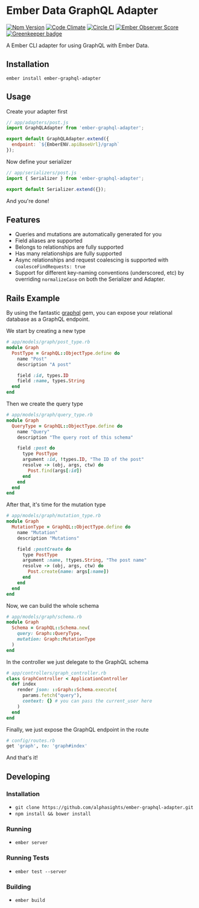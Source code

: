 # Ember Data GraphQL Adapter

[![Npm Version](https://badge.fury.io/js/ember-graphql-adapter.svg)](http://badge.fury.io/js/ember-graphql-adapter)
[![Code Climate](https://codeclimate.com/repos/56718e7b080d2e007b000e1d/badges/8a110d437cbb217f1924/gpa.svg)](https://codeclimate.com/repos/56718e7b080d2e007b000e1d/feed)
[![Circle CI](https://circleci.com/gh/alphasights/ember-graphql-adapter/tree/master.svg?style=shield&circle-token=b7ad9e9231130c64c6f7bf0e9a7f870cea9ca8e4)](https://circleci.com/gh/alphasights/ember-graphql-adapter/tree/master)
[![Ember Observer Score](http://emberobserver.com/badges/ember-graphql-adapter.svg)](http://emberobserver.com/addons/ember-graphql-adapter)
[![Greenkeeper badge](https://badges.greenkeeper.io/alphasights/ember-graphql-adapter.svg)](https://greenkeeper.io/)

A  Ember CLI adapter for using GraphQL with Ember Data.

## Installation

`ember install ember-graphql-adapter`

## Usage

Create your adapter first

```js
// app/adapters/post.js
import GraphQLAdapter from 'ember-graphql-adapter';

export default GraphQLAdapter.extend({
  endpoint: `${EmberENV.apiBaseUrl}/graph`
});
```

Now define your serializer

```js
// app/serializers/post.js
import { Serializer } from 'ember-graphql-adapter';

export default Serializer.extend({});
```

And you're done!

## Features

* Queries and mutations are automatically generated for you
* Field aliases are supported
* Belongs to relationships are fully supported
* Has many relationships are fully supported
* Async relationships and request coalescing is supported with `coalesceFindRequests: true`
* Support for different key-naming conventions (underscored, etc) by overriding `normalizeCase` on both the Serializer and Adapter.

## Rails Example

By using the fantastic [graphql](https://github.com/rmosolgo/graphql-ruby) gem,
you can expose your relational database as a GraphQL endpoint.

We start by creating a new type

```ruby
# app/models/graph/post_type.rb
module Graph
  PostType = GraphQL::ObjectType.define do
    name "Post"
    description "A post"

    field :id, types.ID
    field :name, types.String
  end
end
```

Then we create the query type

```ruby
# app/models/graph/query_type.rb
module Graph
  QueryType = GraphQL::ObjectType.define do
    name "Query"
    description "The query root of this schema"

    field :post do
      type PostType
      argument :id, !types.ID, "The ID of the post"
      resolve -> (obj, args, ctw) do
        Post.find(args[:id])
      end
    end
  end
end
```

After that, it's time for the mutation type

```ruby
# app/models/graph/mutation_type.rb
module Graph
  MutationType = GraphQL::ObjectType.define do
    name "Mutation"
    description "Mutations"

    field :postCreate do
      type PostType
      argument :name, !types.String, "The post name"
      resolve -> (obj, args, ctw) do
        Post.create(name: args[:name])
      end
    end
  end
end
```

Now, we can build the whole schema

```ruby
# app/models/graph/schema.rb
module Graph
  Schema = GraphQL::Schema.new(
    query: Graph::QueryType,
    mutation: Graph::MutationType
  )
end
```

In the controller we just delegate to the GraphQL schema

```ruby
# app/controllers/graph_controller.rb
class GraphController < ApplicationController
  def index
    render json: ::Graph::Schema.execute(
      params.fetch("query"),
      context: {} # you can pass the current_user here
    )
  end
end
```

Finally, we just expose the GraphQL endpoint in the route

```ruby
# config/routes.rb
get 'graph', to: 'graph#index'
```

And that's it!


## Developing

### Installation

* `git clone https://github.com/alphasights/ember-graphql-adapter.git`
* `npm install && bower install`

### Running

* `ember server`

### Running Tests

* `ember test --server`

### Building

* `ember build`
